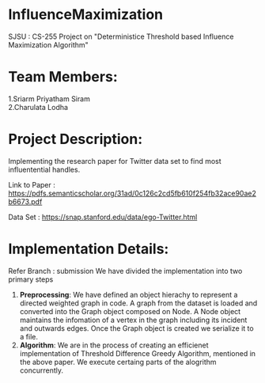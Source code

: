 # InfluenceMaximization
 SJSU : CS-255 Project on "Deterministice Threshold based Influence Maximization Algorithm"
 
 # Team Members:
   1.Sriarm Priyatham Siram <br />
   2.Charulata Lodha

 # Project Description:
 Implementing the research paper for Twitter data set to find most influentential handles.
 
 Link to Paper : https://pdfs.semanticscholar.org/31ad/0c126c2cd5fb610f254fb32ace90ae2b6673.pdf
 
 Data Set : https://snap.stanford.edu/data/ego-Twitter.html
 
 # Implementation Details:
 Refer Branch : submission
   We have divided the implementation into two primary steps
   1. **Preprocessing**: We have defined an object hierachy to represent a directed weighted graph in code. A graph from the dataset is loaded and converted into the Graph object composed on Node. A Node object maintains the infomation of a vertex in the graph including its incident and outwards edges. Once the Graph object is created we serialize it to a file.
   2. **Algorithm**: We are in the process of creating an efficienet implementation of Threshold Difference Greedy Algorithm, mentioned in the above paper. We execute certaing parts of the alogrithm concurrently. 
